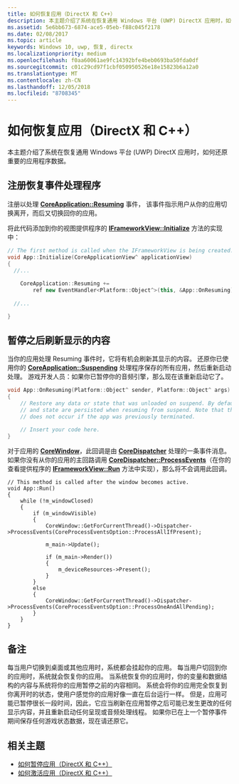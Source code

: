 ```yaml
---
title: 如何恢复应用（DirectX 和 C++）
description: 本主题介绍了系统在恢复通用 Windows 平台 (UWP) DirectX 应用时，如何还原重要的应用程序数据。
ms.assetid: 5e6bb673-6874-ace5-05eb-f88c045f2178
ms.date: 02/08/2017
ms.topic: article
keywords: Windows 10, uwp, 恢复, directx
ms.localizationpriority: medium
ms.openlocfilehash: f0aa60061ae9fc14392bfe4beb0693ba50fda0df
ms.sourcegitcommit: c01c29cd97f1cbf050950526e18e15823b6a12a0
ms.translationtype: MT
ms.contentlocale: zh-CN
ms.lasthandoff: 12/05/2018
ms.locfileid: "8708345"
---
```

# <a name="how-to-resume-an-app-directx-and-c"></a>如何恢复应用（DirectX 和 C++）



本主题介绍了系统在恢复通用 Windows 平台 (UWP) DirectX 应用时，如何还原重要的应用程序数据。

## <a name="register-the-resuming-event-handler"></a>注册恢复事件处理程序


注册以处理 [**CoreApplication::Resuming**](https://msdn.microsoft.com/library/windows/apps/br205859) 事件， 该事件指示用户从你的应用切换离开，而后又切换回你的应用。

将此代码添加到你的视图提供程序的 [**IFrameworkView::Initialize**](https://msdn.microsoft.com/library/windows/apps/hh700495) 方法的实现中：

```cpp
// The first method is called when the IFrameworkView is being created.
void App::Initialize(CoreApplicationView^ applicationView)
{
  //...
  
    CoreApplication::Resuming +=
        ref new EventHandler<Platform::Object^>(this, &App::OnResuming);
    
  //...

}
```

## <a name="refresh-displayed-content-after-suspension"></a>暂停之后刷新显示的内容


当你的应用处理 Resuming 事件时，它将有机会刷新其显示的内容。 还原你已使用你的 [**CoreApplication::Suspending**](https://msdn.microsoft.com/library/windows/apps/br205860) 处理程序保存的所有应用，然后重新启动处理。 游戏开发人员：如果你已暂停你的音频引擎，那么现在该重新启动它了。

```cpp
void App::OnResuming(Platform::Object^ sender, Platform::Object^ args)
{
    // Restore any data or state that was unloaded on suspend. By default, data
    // and state are persisted when resuming from suspend. Note that this event
    // does not occur if the app was previously terminated.

    // Insert your code here.
}
```

对于应用的 [**CoreWindow**](https://msdn.microsoft.com/library/windows/apps/br208225)，此回调是由 [**CoreDispatcher**](https://msdn.microsoft.com/library/windows/apps/br208211) 处理的一条事件消息。 如果你没有从你的应用的主回路调用 [**CoreDispatcher::ProcessEvents**](https://msdn.microsoft.com/library/windows/apps/br208215)（在你的查看提供程序的 [**IFrameworkView::Run**](https://msdn.microsoft.com/library/windows/apps/hh700505) 方法中实现），那么将不会调用此回调。

``` syntax
// This method is called after the window becomes active.
void App::Run()
{
    while (!m_windowClosed)
    {
        if (m_windowVisible)
        {
            CoreWindow::GetForCurrentThread()->Dispatcher->ProcessEvents(CoreProcessEventsOption::ProcessAllIfPresent);

            m_main->Update();

            if (m_main->Render())
            {
                m_deviceResources->Present();
            }
        }
        else
        {
            CoreWindow::GetForCurrentThread()->Dispatcher->ProcessEvents(CoreProcessEventsOption::ProcessOneAndAllPending);
        }
    }
}
```

## <a name="remarks"></a>备注


每当用户切换到桌面或其他应用时，系统都会挂起你的应用。 每当用户切回到你的应用时，系统就会恢复你的应用。 当系统恢复你的应用时，你的变量和数据结构的内容与系统将你的应用暂停之前的内容相同。 系统会将你的应用完全恢复到你离开时的状态，使用户感觉你的应用好像一直在后台运行一样。 但是，应用可能已暂停很长一段时间，因此，它应当刷新在应用暂停之后可能已发生更改的任何显示内容，并且重新启动任何呈现或音频处理线程。 如果你已在上一个暂停事件期间保存任何游戏状态数据，现在请还原它。

## <a name="related-topics"></a>相关主题

* [如何暂停应用（DirectX 和 C++）](how-to-suspend-an-app-directx-and-cpp.md)
* [如何激活应用（DirectX 和 C++）](how-to-activate-an-app-directx-and-cpp.md)

 

 




